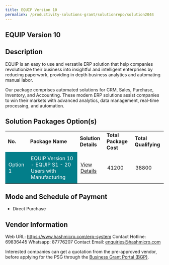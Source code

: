 ```yaml
---
title: EQUIP Version 10
permalink: /productivity-solutions-grant/solutionrepo/solution2044
---
```


## EQUIP Version 10

## Description

EQUIP is an easy to use and versatile ERP solution that help companies revolutionize their business into insightful and intelligent enterprises by reducing paperwork, providing in depth business analytics and automating manual labor. 

Our package comprises automated solutions for CRM, Sales, Purchase, Inventory, and Accounting. These modern ERP solutions assist companies to win their markets with advanced analytics, data management, real-time processing, and automation.

## Solution Packages Option(s)

<table>
<tr>
<td><b>No.</b></td>
<td><b>Package Name</b></td>
<td><b>Solution Details</b></td>
<td><b>Total Package Cost</b></td>
<td><b>Total Qualifying</b></td>
</tr>
<tr>
<td style='padding: 10px; background-color: #037E8A; color: #FFFFFF;'>Option 1</td>
<td style='padding: 10px; background-color: #037E8A; color: #FFFFFF;'>EQUIP Version 10 - EQUIP S1 - 20 Users with Manufacturing</td>
<td style='padding: 10px;'><a href='https://www.gobusiness.gov.sg/images/psg/20200831_Desensitised_Annex_3_Part_4.pdf' target='_blank'>View Details</a></td>
<td style='padding: 10px;'>41200</td>
<td style='padding: 10px;'>38800</td>
</tr>
</table>

## Mode and Schedule of Payment

 - Direct Purchase

## Vendor Information

 Web URL: https://www.hashmicro.com/erp-system 
Contact Hotline: 69836445
Whatsapp: 87776207
Contact Email: enquiries@hashmicro.com 


Interested companies can get a quotation from the pre-approved vendor, before applying for the PSG through the <a href='https://www.businessgrants.gov.sg/'>Business Grant Portal (BGP)</a>.

<script src="/jquery/resize-tables.js"></script>
